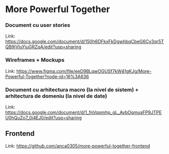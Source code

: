 # More Powerful Together

### Document cu user stories
Link: https://docs.google.com/document/d/150h6DFkxFkDgwhbqCbeG6Cv3qr5TQB9jVIuYiuGRZqA/edit?usp=sharing
	
  
### Wireframes + Mockups
Link: https://www.figma.com/file/eeD9BLqwOGUSf7kW41gKJg/More-Powerful-Together?node-id=16%3A636
	
	
### Document cu arhitectura macro (la nivel de sistem) + arhitectura de domeniu (la nivel de date)
Link: https://docs.google.com/document/d/1_fnVqpmhp_gL_AvbOqmusFP9JTPEU0hQuZo7_0i4EJ0/edit?usp=sharing
	
	
  
## Frontend
Link: https://github.com/anca0305/more-powerful-together-frontend


